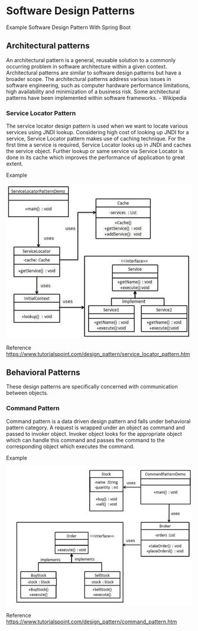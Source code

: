 # Software Design Patterns
Example Software Design Pattern With Spring Boot

## Architectural patterns
An architectural pattern is a general, reusable solution to a commonly occurring problem in software architecture within a given context. Architectural patterns are similar to software design patterns but have a broader scope. The architectural patterns address various issues in software engineering, such as computer hardware performance limitations, high availability and minimization of a business risk. Some architectural patterns have been implemented within software frameworks. - Wikipedia

### Service Locator Pattern
The service locator design pattern is used when we want to locate various services using JNDI lookup. Considering high cost of looking up JNDI for a service, Service Locator pattern makes use of caching technique. For the first time a service is required, Service Locator looks up in JNDI and caches the service object. Further lookup or same service via Service Locator is done in its cache which improves the performance of application to great extent.

Example

![Screenshot](Prtsc/servicelocator_pattern_uml_diagram.jpg)

Reference
https://www.tutorialspoint.com/design_pattern/service_locator_pattern.htm

## Behavioral Patterns
These design patterns are specifically concerned with communication between objects.

### Command Pattern
Command pattern is a data driven design pattern and falls under behavioral pattern category. A request is wrapped under an object as command and passed to invoker object. Invoker object looks for the appropriate object which can handle this command and passes the command to the corresponding object which executes the command.

Example

![Screenshot](Prtsc/command_pattern_uml_diagram.jpg)

Reference
https://www.tutorialspoint.com/design_pattern/command_pattern.htm



